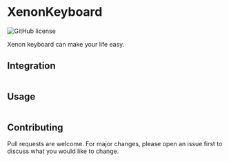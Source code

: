 # XenonKeyboard
![GitHub license](https://img.shields.io/badge/license-MIT-lightgrey)<br>

Xenon keyboard can make your life easy.

## Integration

```
```

## Usage

```
```

## Contributing
Pull requests are welcome. For major changes, please open an issue first to discuss what you would like to change.
